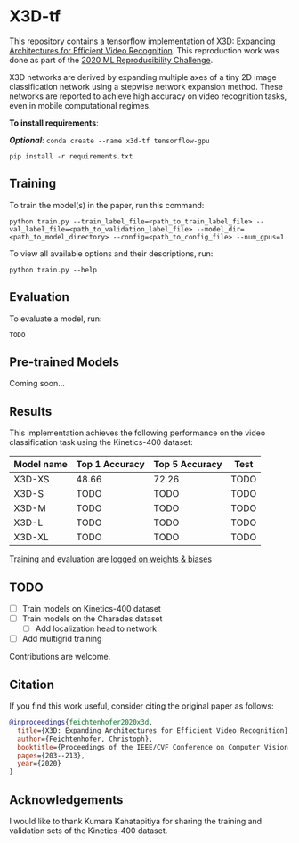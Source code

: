 # X3D-tf

This repository contains a tensorflow implementation of [X3D: Expanding Architectures for Efficient Video Recognition](https://arxiv.org/abs/2004.04730). This reproduction work was done as part of the [2020 ML Reproducibility Challenge](https://paperswithcode.com/rc2020).

X3D networks are derived by expanding multiple axes of a tiny 2D image classification network using a stepwise network expansion method.
These networks are reported to achieve high accuracy on video recognition tasks, even in mobile computational regimes.

**To install requirements**:

***Optional***: ```conda create --name x3d-tf tensorflow-gpu```

```setup
pip install -r requirements.txt
```

## Training

To train the model(s) in the paper, run this command:

```train
python train.py --train_label_file=<path_to_train_label_file> --val_label_file=<path_to_validation_label_file> --model_dir=<path_to_model_directory> --config=<path_to_config_file> --num_gpus=1
```

To view all available options and their descriptions, run:

```help
python train.py --help
```

## Evaluation

To evaluate a model, run:

```eval
TODO
```

## Pre-trained Models

Coming soon...

## Results

This implementation achieves the following performance on the video classification task using the Kinetics-400 dataset:

| Model name         | Top 1 Accuracy  | Top 5 Accuracy |  Test  |
| ------------------ |---------------- | -------------- |  ----  |
| X3D-XS             |    48.66        |     72.26      |  TODO  |
| X3D-S              |     TODO        |      TODO      |  TODO  |
| X3D-M              |     TODO        |      TODO      |  TODO  |
| X3D-L              |     TODO        |      TODO      |  TODO  |
| X3D-XL             |     TODO        |      TODO      |  TODO  |

Training and evaluation are [logged on weights & biases](https://wandb.ai/franklinogidi/X3D-tf)

## TODO

- [ ] Train models on Kinetics-400 dataset
- [ ] Train models on the Charades dataset
  - [ ] Add localization head to network
- [ ] Add multigrid training

Contributions are welcome.

## Citation

If you find this work useful, consider citing the original paper as follows:

```BibTeX
@inproceedings{feichtenhofer2020x3d,
  title={X3D: Expanding Architectures for Efficient Video Recognition},
  author={Feichtenhofer, Christoph},
  booktitle={Proceedings of the IEEE/CVF Conference on Computer Vision and Pattern Recognition},
  pages={203--213},
  year={2020}
}
```

## Acknowledgements

I would like to thank Kumara Kahatapitiya for sharing the training and validation sets of the Kinetics-400 dataset.